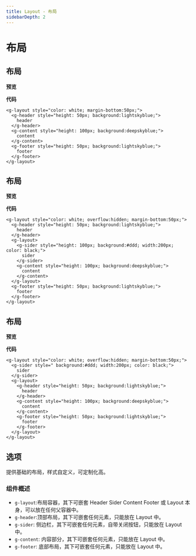 ```yaml
---
title: Layout - 布局
sidebarDepth: 2
---
```

# 布局

<h2>布局</h2>

**预览**

<ClientOnly>
<layout-demos></layout-demos>
</ClientOnly>

**代码**

```vue
<g-layout style="color: white; margin-bottom:50px;">
  <g-header style="height: 50px; background:lightskyblue;">
    header
  </g-header>
  <g-content style="height: 100px; background:deepskyblue;">
    content
  </g-content>
  <g-footer style="height: 50px; background:lightskyblue;">
    footer
  </g-footer>
</g-layout>
```

<h2>布局</h2>

**预览**

<ClientOnly>
<layout-demos2></layout-demos2>
</ClientOnly>

**代码**
```vue
<g-layout style="color: white; overflow:hidden; margin-bottom:50px;">
  <g-header style="height: 50px; background:lightskyblue;">
    header
  </g-header>
  <g-layout>
    <g-sider style="height: 100px; background:#ddd; width:200px; color: black;">
      sider
    </g-sider>
    <g-content style="height: 100px; background:deepskyblue;">
      content
    </g-content>
  </g-layout>
  <g-footer style="height: 50px; background:lightskyblue;">
    footer
  </g-footer>
</g-layout>
```
<h2>布局</h2>

**预览**

<ClientOnly>
<layout-demos3></layout-demos3>
</ClientOnly>

**代码**
```vue
<g-layout style="color: white; overflow:hidden; margin-bottom:50px;">
  <g-sider style=" background:#ddd; width:200px; color: black;">
    sider
  </g-sider>
  <g-layout>
    <g-header style="height: 50px; background:lightskyblue;">
      header
    </g-header>
    <g-content style="height: 100px; background:deepskyblue;">
      content
    </g-content>
    <g-footer style="height: 50px; background:lightskyblue;">
      footer
    </g-footer>
  </g-layout>
</g-layout>
```

<h2>选项</h2>

提供基础的布局，样式自定义，可定制化高。

<h3>组件概述</h3>

- `g-layout`:布局容器，其下可嵌套 Header Sider Content Footer 或 Layout 本身，可以放在任何父容器中。
- `g-header`:顶部布局，其下可嵌套任何元素，只能放在 Layout 中。
- `g-sider`: 侧边栏，其下可嵌套任何元素，自带关闭按钮，只能放在 Layout 中。
- `g-content`: 内容部分，其下可嵌套任何元素，只能放在 Layout 中。
- `g-footer`: 底部布局，其下可嵌套任何元素，只能放在 Layout 中。
